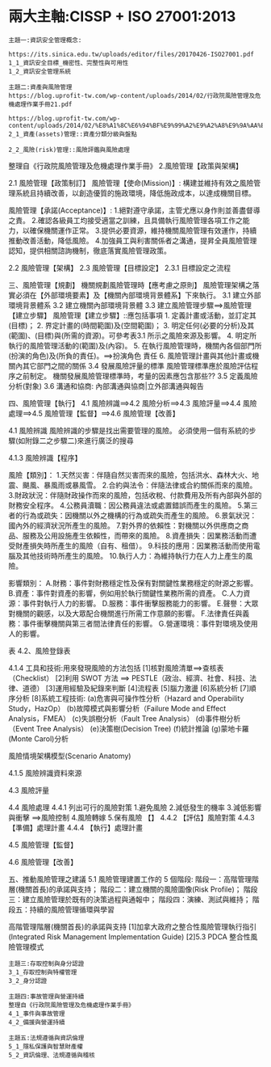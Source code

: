 # 兩大主軸:CISSP + ISO 27001:2013

```
主題一:資訊安全管理概念:

https://its.sinica.edu.tw/uploads/editor/files/20170426-ISO27001.pdf
1_1_資訊安全目標_機密性、完整性與可用性
1_2_資訊安全管理系統

主題二:資產與風險管理
https://blog.uprofit-tw.com/wp-content/uploads/2014/02/行政院風險管理及危機處理作業手冊21.pdf

https://blog.uprofit-tw.com/wp-content/uploads/2014/02/%E8%A1%8C%E6%94%BF%E9%99%A2%E9%A2%A8%E9%9A%AA%E7%AE%A1%E7%90%86%E5%8F%8A%E5%88%8D%E6%A9%9F%E8%99%95%E7%90%86%E4%BD%9C%E6%A5%AD%E6%89%8B%E5%86%8A21.pdf
2_1_資產(assets)管理::資產分類分級與盤點

2_2_風險(risk)管理::風險評鑑與風險處理
```
整理自《行政院風險管理及危機處理作業手冊》
2.風險管理【政策與架構】

2.1 風險管理【政策制訂】
風險管理【使命(Mission)】:
構建並維持有效之風險管理系統且持續改善，以創造優質的施政環境，降低施政成本，以達成機關目標。

風險管理【承諾(Acceptance)】:
1.絕對遵守承諾，主管尤應以身作則並善盡督導之責。
2.確認各級員工均接受適當之訓練，且具備執行風險管理各項工作之能力，以確保機關運作正常。
3.提供必要資源，維持機關風險管理有效運作，持續推動改善活動，降低風險。
4.加強員工與利害關係者之溝通，提昇全員風險管理認知，提供相關諮詢機制，徹底落實風險管理政策。

2.2 風險管理【架構】
2.3 風險管理【目標設定】
2.3.1 目標設定之流程

三、風險管理【規劃】
機關規劃風險管理時【應考慮之原則】
風險管理架構之落實必須在【外部環境要素】及【機關內部環境背景體系】下來執行。
3.1 建立外部環境背景體系
3.2 建立機關內部環境背景體
3.3 建立風險管理步驟==>風險管理【建立步驟】
    風險管理【建立步驟】::應包括事項
    1. 定義計畫或活動，並訂定其(目標)；
    2. 界定計畫的(時間範圍)及(空間範圍)；
    3. 明定任何(必要的分析)及其(範圍)、(目標)與(所需的資源)。可參考表3.1 所示之風險來源及影響。
    4. 明定所執行的風險管理活動的(範圍)及(內容)。
    5. 在執行風險管理時，機關內各個部門所(扮演的角色)及(所負的責任)。==>扮演角色  責任
    6. 風險管理計畫與其他計畫或機關內其它部門之間的關係
3.4 發展風險評量的標準
風險管理標準應於風險評估程序之前制定。
機關發展風險管理標準時，考量的因素應包含那些??
3.5 定義風險分析(對象)
3.6 溝通和協商:   內部溝通與協商|立外部溝通與報告

四、風險管理【執行】
4.1 風險辨識==>4.2 風險分析==>4.3 風險評量==>4.4 風險處理==>4.5 風險管理【監督】==>4.6 風險管理【改善】

4.1 風險辨識
風險辨識的步驟是找出需要管理的風險。
必須使用一個有系統的步驟(如附錄二之步驟二)來進行廣泛的搜尋

4.1.3 風險辨識【程序】

風險【類別】：
1.天然災害：伴隨自然災害而來的風險，包括洪水、森林大火、地震、颶風、暴風雨或暴風雪。
2.合約與法令：伴隨法律或合約關係而來的風險。
3.財政狀況：伴隨財政操作而來的風險，包括收稅、付款費用及所有內部與外部的財務安全程序。
4.公務員瀆職：因公務員違法或處置錯誤而產生的風險。
5.第三者的行為或疏失：因機關以外之機構的行為或疏失而產生的風險。
6.景氣狀況：國內外的經濟狀況所產生的風險。
7.對外界的依賴性：對機關以外供應商之商品、服務及公用設施產生依賴性，而帶來的風險。
8.資產損失：因業務活動而遭受財產損失時所產生的風險（自有、租借）。
9.科技的應用：因業務活動而使用電腦及其他技術時所產生的風險。
10.執行人力：為維持執行力在人力上產生的風險。

影響類別：
A.財務：事件對財務穩定性及保有對關鍵性業務穩定的財源之影響。
B.資產：事件對資產的影響，例如用於執行關鍵性業務所需的資產。
C.人力資源：事件對執行人力的影響。
D.服務：事件衝擊服務能力的影響。
E.聲譽：大眾對機關的觀感，以及大眾配合機關進行所需工作意願的影響。
F.法律責任與義務：事件衝擊機關與第三者間法律責任的影響。
G.營運環境：事件對環境及使用人的影響。

表 4.2、風險登錄表

4.1.4 工具和技術:用來發現風險的方法包括
[1]核對風險清單==>查核表（Checklist）
[2]利用 SWOT 方法 ==> PESTLE（政治、經濟、社會、科技、法律、道德）
[3]運用經驗及紀錄來判斷
[4]流程表
[5]腦力激盪
[6]系統分析
[7]順序分析
[8]系統工程技術:
(a)危害與可操作性分析（Hazard and Operability Study，HazOp）
(b)故障模式與影響分析（Failure Mode and Effect Analysis，FMEA）
(c)失誤樹分析（Fault Tree Analysis）
(d)事件樹分析（Event Tree Analysis）
(e)決策樹(Decision Tree)
(f)統計推論
(g)蒙地卡羅(Monte Carol)分析

風險情境架構模型(Scenario Anatomy)

4.1.5 風險辨識資料來源


4.3 風險評量

4.4 風險處理
4.4.1 列出可行的風險對策
1.避免風險
2.減低發生的機率 3.減低影響與衝擊  ==>風險控制
4.風險轉嫁
5.保有風險
【】
4.4.2 【評估】風險對策
4.4.3 【準備】處理計畫
4.4.4 【執行】處理計畫

4.5 風險管理【監督】

4.6 風險管理【改善】

五、推動風險管理之建議
5.1 風險管理建置工作的 5 個階段:
階段一：高階管理階層(機關首長)的承諾與支持；
階段二：建立機關的風險圖像(Risk Profile)；
階段三：建立風險管理於既有的決策過程與通報中；
階段四：演練、測試與維持；
階段五：持續的風險管理循環與學習

高階管理階層(機關首長)的承諾與支持
[1]加拿大政府之整合性風險管理執行指引(Integrated Risk Management Implementation Guide)
[2]5.3 PDCA 整合性風險管理模式

```
主題三:存取控制與身分認證
3_1_存取控制與特權管理
3_2_身分認證

主題四:事故管理與營運持續
整理自《行政院風險管理及危機處理作業手冊》
4_1_事件與事故管理
4_2_備援與營運持續

主題五:法規遵循與資訊倫理
5_1_隱私保護與智慧財產權
5_2_資訊倫理、法規遵循與稽核
```
